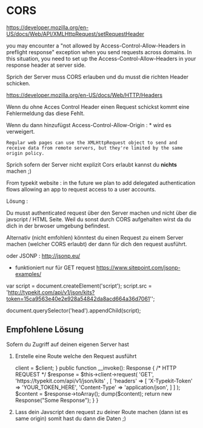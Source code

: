 # CORS


https://developer.mozilla.org/en-US/docs/Web/API/XMLHttpRequest/setRequestHeader


you may encounter a "not allowed by Access-Control-Allow-Headers in preflight response" exception when you send requests across domains. In this situation, you need to set up the Access-Control-Allow-Headers in your response header at server side.

Sprich der Server muss CORS erlauben und du musst die richten Header schicken.



https://developer.mozilla.org/en-US/docs/Web/HTTP/Headers


Wenn du ohne Acces Control Header einen Request schickst
kommt eine Fehlermeldung das diese Fehlt.

Wenn du dann hinzufügst Access-Control-Allow-Origin : *
wird es verweigert.

    
    Regular web pages can use the XMLHttpRequest object to send and receive data from remote servers, but they're limited by the same origin policy. 

Sprich sofern der Server nicht explizit Cors erlaubt kannst du **nichts** machen ;)



From typekit website :
in the future we plan to add delegated authentication flows allowing an app to request access to a user accounts.

Lösung : 

Du musst authenticated request über den Server machen und nicht über die javscript / HTML Seite.
Weil du sonst durch CORS aufgehalten wirst da du dich in der brwoser umgebung befindest.

Alternativ (nicht emfohlen) könntest du einen Request zu einem Server machen (welcher CORS erlaubt)
der dann für dich den request ausführt. 

oder JSONP : http://jsonp.eu/

- funktioniert nur für GET request
https://www.sitepoint.com/jsonp-examples/


var script = document.createElement('script');
script.src = 'http://typekit.com/api/v1/json/kits?token=15ca9563e40e2e928a54842da8acd664a36d7061'';

document.querySelector('head').appendChild(script);

## Empfohlene Lösung

Sofern du Zugriff auf deinen eigenen Server hast

1. Erstelle eine Route welche den Request ausführt 


    <?php
    
    // src/Controller/BackendController.php
    namespace Steffenu\StarterBundle\Controller\BackendRoutes;
    
    use Symfony\Bundle\FrameworkBundle\Controller\AbstractController;
    use Symfony\Component\Routing\Annotation\Route;
    use Symfony\Component\HttpFoundation\Response;
    use Symfony\Contracts\HttpClient\HttpClientInterface;
    
    /**
     * @Route("/contao/kits",
     *     name=KitsController::class,
     *     defaults={"_scope": "backend"}
     * )
     */
    class KitsController extends AbstractController
    {
        
        public function __construct(HttpClientInterface $client)
        {
            $this->client = $client;
        }
    
        public function __invoke(): Response
        {
              /* 
            HTTP REQUEST
            */
            
            $response = $this->client->request(
                'GET',
                'https://typekit.com/api/v1/json/kits' , [
                    'headers' => [
                        'X-Typekit-Token' => 'YOUR_TOKEN_HERE',
                        'Content-Type' => 'application/json',
                    ]
                ]
            );
    
            $content = $response->toArray();
    
            dump($content);
    
            return new Response("Some Response");
        }
    }

2. Lass dein  Javscript den request zu deiner Route machen (dann ist es same origin)
somit hast du dann die Daten ;)

